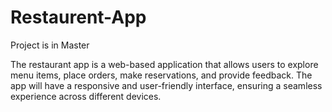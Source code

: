 # Restaurent-App
Project is in Master


The restaurant app is a web-based application that allows users to explore menu items, place orders, make reservations, and provide feedback. The app will have a responsive and user-friendly interface, ensuring a seamless experience across different devices.
